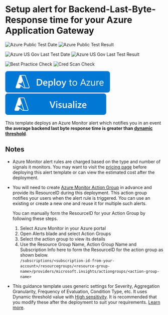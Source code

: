 # Setup alert for Backend-Last-Byte-Response time for your Azure Application Gateway 

![Azure Public Test Date](https://azurequickstartsservice.blob.core.windows.net/badges/demos/ag-alert-backend-lastbyte-resp/PublicLastTestDate.svg)
![Azure Public Test Result](https://azurequickstartsservice.blob.core.windows.net/badges/demos/ag-alert-backend-lastbyte-resp/PublicDeployment.svg)

![Azure US Gov Last Test Date](https://azurequickstartsservice.blob.core.windows.net/badges/demos/ag-alert-backend-lastbyte-resp/FairfaxLastTestDate.svg)
![Azure US Gov Last Test Result](https://azurequickstartsservice.blob.core.windows.net/badges/demos/ag-alert-backend-lastbyte-resp/FairfaxDeployment.svg)

![Best Practice Check](https://azurequickstartsservice.blob.core.windows.net/badges/demos/ag-alert-backend-lastbyte-resp/BestPracticeResult.svg)
![Cred Scan Check](https://azurequickstartsservice.blob.core.windows.net/badges/demos/ag-alert-backend-lastbyte-resp/CredScanResult.svg)


[![Deploy To Azure](https://raw.githubusercontent.com/Azure/azure-quickstart-templates/master/1-CONTRIBUTION-GUIDE/images/deploytoazure.svg?sanitize=true)](https://portal.azure.com/#create/Microsoft.Template/uri/https%3A%2F%2Fraw.githubusercontent.com%2FAzure%2Fazure-quickstart-templates%2Fmaster%2Fdemos%2Fag-alert-backend-lastbyte-resp%2Fazuredeploy.json)
[![Visualize](https://raw.githubusercontent.com/Azure/azure-quickstart-templates/master/1-CONTRIBUTION-GUIDE/images/visualizebutton.svg?sanitize=true)](http://armviz.io/#/?load=https%3A%2F%2Fraw.githubusercontent.com%2FAzure%2Fazure-quickstart-templates%2Fmaster%2Fdemos%2Fag-alert-backend-lastbyte-resp%2Fazuredeploy.json)

This template deploys an Azure Monitor alert which notifies you in an event **the average backend last byte response time is greater than [dynamic threshold](https://docs.microsoft.com/en-us/azure/azure-monitor/alerts/alerts-dynamic-thresholds)**.  

## Notes

- Azure Monitor alert rules are charged based on the type and number of signals it monitors. You may want to visit the [pricing page](https://azure.microsoft.com/en-in/pricing/details/monitor/) before deploying this alert template or can view the estimated cost after the deployment. 

- You will need to create [Azure Monitor Action Group](https://docs.microsoft.com/en-us/azure/azure-monitor/alerts/action-groups) in advance and provide its ResourceID during this deployment. This action group notifies your users when the alert rule is triggered. You can use an existing or create a new one and reuse it for multiple such alerts.

  You can manually form the ResourceID for your Action Group by following these steps.
   1. Select Azure Monitor in your Azure portal
   1. Open Alerts blade and select Action Groups
   1. Select the action group to view its details
   1. Use the Resource Group Name, Action Group Name and Subscription Info here to form the ResourceID for the action group as shown below. <br>
`/subscriptions/<subscription-id-from-your-account>/resourcegroups/<resource-group-name>/providers/microsoft.insights/actiongroups/<action-group-name>` 

- This guidance template uses generic settings for Severity, Aggregation Granularity, Frequency of Evaluation, Condition Type, etc. It uses Dynamic threshold value with [High sensitivity](https://docs.microsoft.com/en-us/azure/azure-monitor/alerts/alerts-dynamic-thresholds#what-does-sensitivity-setting-in-dynamic-thresholds-mean). It is recommended that you modify these after the deployment to suit your requirements. [Learn more](https://docs.microsoft.com/en-us/azure/azure-monitor/alerts/alerts-metric-overview).
